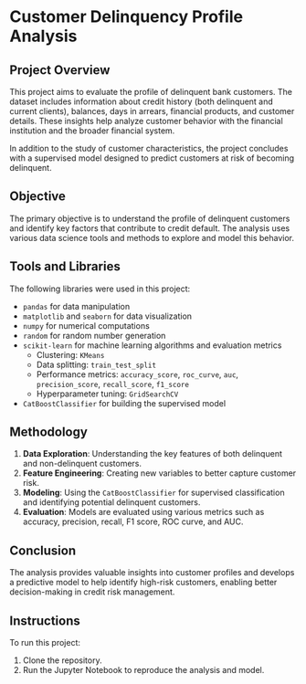 # Customer Delinquency Profile Analysis

## Project Overview
This project aims to evaluate the profile of delinquent bank customers. The dataset includes information about credit history (both delinquent and current clients), balances, days in arrears, financial products, and customer details. These insights help analyze customer behavior with the financial institution and the broader financial system.

In addition to the study of customer characteristics, the project concludes with a supervised model designed to predict customers at risk of becoming delinquent.

## Objective
The primary objective is to understand the profile of delinquent customers and identify key factors that contribute to credit default. The analysis uses various data science tools and methods to explore and model this behavior.

## Tools and Libraries
The following libraries were used in this project:

- `pandas` for data manipulation
- `matplotlib` and `seaborn` for data visualization
- `numpy` for numerical computations
- `random` for random number generation
- `scikit-learn` for machine learning algorithms and evaluation metrics
  - Clustering: `KMeans`
  - Data splitting: `train_test_split`
  - Performance metrics: `accuracy_score`, `roc_curve`, `auc`, `precision_score`, `recall_score`, `f1_score`
  - Hyperparameter tuning: `GridSearchCV`
- `CatBoostClassifier` for building the supervised model

## Methodology
1. **Data Exploration**: Understanding the key features of both delinquent and non-delinquent customers.
2. **Feature Engineering**: Creating new variables to better capture customer risk.
3. **Modeling**: Using the `CatBoostClassifier` for supervised classification and identifying potential delinquent customers.
4. **Evaluation**: Models are evaluated using various metrics such as accuracy, precision, recall, F1 score, ROC curve, and AUC.

## Conclusion
The analysis provides valuable insights into customer profiles and develops a predictive model to help identify high-risk customers, enabling better decision-making in credit risk management.

## Instructions
To run this project:
1. Clone the repository.
2. Run the Jupyter Notebook to reproduce the analysis and model.


